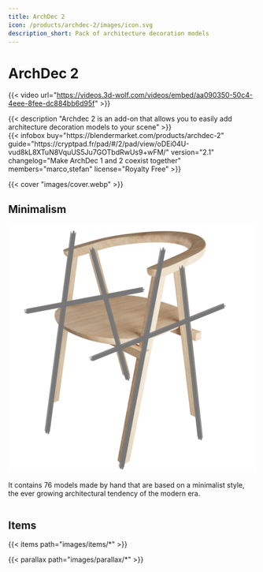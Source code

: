 ```yaml
---
title: ArchDec 2
icon: /products/archdec-2/images/icon.svg
description_short: Pack of architecture decoration models
---
```


# ArchDec 2

{{< video url="https://videos.3d-wolf.com/videos/embed/aa090350-50c4-4eee-8fee-dc884bb6d95f" >}}

<div class="space"></div>

<div class="halfpage">
    <div class="column">
	{{< description "Archdec 2 is an add-on that allows you to easily add architecture decoration models to your scene" >}}
    </div>
    <div class="column">
	{{< infobox
	    buy="https://blendermarket.com/products/archdec-2"
	    guide="https://cryptpad.fr/pad/#/2/pad/view/oDEi04U-vud8kL8XTuN8VquUS5Ju7GOTbdRwUs9+wFM/"
	    version="2.1"
	    changelog="Make ArchDec 1 and 2 coexist together"
	    members="marco,stefan"
	    license="Royalty Free"
	>}}
    </div>
</div>

<div class="space"></div>

{{< cover "images/cover.webp" >}}

## Minimalism
<div class="halfpage">
	<div class="column panel">
		<img src="images/sketch.webp">
	</div>
	<div class="column desc">
		<p>It contains 76 models made by hand that are based on a minimalist style, the ever growing architectural tendency of the modern era.</p>
	</div>
</div>

<div class="space"></div>

## Items
{{< items path="images/items/*" >}}

{{< parallax path="images/parallax/*" >}}
